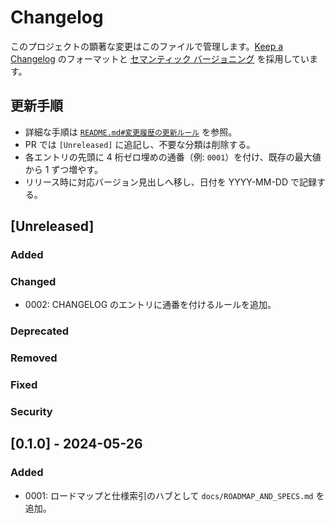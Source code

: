 # Changelog

このプロジェクトの顕著な変更はこのファイルで管理します。[Keep a Changelog](https://keepachangelog.com/ja/1.1.0/) のフォーマットと [セマンティック バージョニング](https://semver.org/spec/v2.0.0.html) を採用しています。

## 更新手順
- 詳細な手順は [`README.md#変更履歴の更新ルール`](README.md#%E5%A4%89%E6%9B%B4%E5%B1%A5%E6%AD%B4%E3%81%AE%E6%9B%B4%E6%96%B0%E3%83%AB%E3%83%BC%E3%83%AB) を参照。
- PR では `[Unreleased]` に追記し、不要な分類は削除する。
- 各エントリの先頭に 4 桁ゼロ埋めの通番（例: `0001`）を付け、既存の最大値から 1 ずつ増やす。
- リリース時に対応バージョン見出しへ移し、日付を YYYY-MM-DD で記録する。

## [Unreleased]

### Added
### Changed
- 0002: CHANGELOG のエントリに通番を付けるルールを追加。
### Deprecated
### Removed
### Fixed
### Security

## [0.1.0] - 2024-05-26

### Added
- 0001: ロードマップと仕様索引のハブとして `docs/ROADMAP_AND_SPECS.md` を追加。
